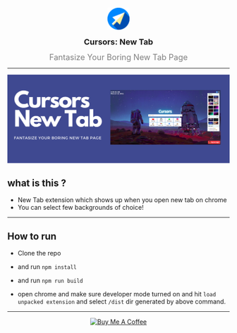 <p align="center">
    <img width="50px" src ="src/icons/cursor.png"/>
</p>
<p align="center">
    <span style="font-size:18px; font-weight:bold;">Cursors: New Tab<span>
</p>
<p align="center">
    <span style="font-size:18px; color:gray">Fantasize Your Boring New Tab Page<span>
</p>

---
 <p align="center">
    <img src="store-listing-assets/marquee_1400*560/Cursors New Tab.png"/>
 </p>


## what is this ?
 - New Tab extension which shows up when you open new tab on chrome
 - You can select few backgrounds of choice!
 ---


## How to run
- Clone the repo

- and run `npm install`

- and run `npm run build`

- open chrome and make sure developer mode turned on and hit `load unpacked extension` and select `/dist` dir generated by above command.

---

<p align="center">
    <a 
        href="https://www.buymeacoffee.com/varaprasadh" target="_blank"
    >
        <img src="https://cdn.buymeacoffee.com/buttons/v2/default-yellow.png" alt="Buy Me A Coffee" style="height: 60px !important;width: 217px !important;" >
    </a>
 </p>
